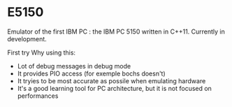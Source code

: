 # E5150
Emulator of the first IBM PC : the IBM PC 5150 written in C++11. Currently in development.

First try
	Why using this:
 - Lot of debug messages in debug mode
 - It provides PIO access (for exemple bochs doesn't)
 - It tryies to be most accurate as possile when emulating hardware
 - It's a good learning tool for PC architecture, but it is not focused on performances
